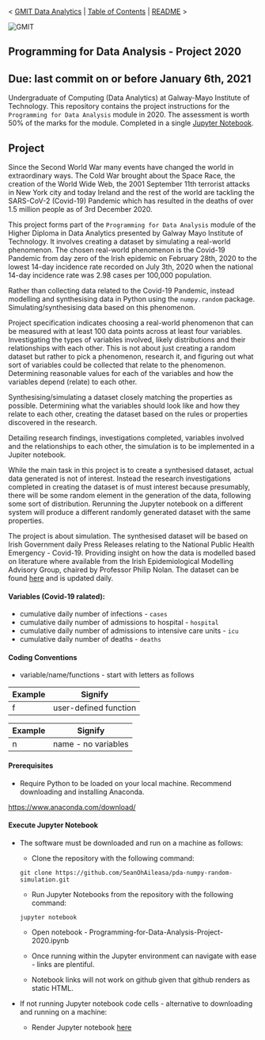 < [GMIT Data Analytics](https://web.archive.org/web/20201029063153/https://www.gmit.ie/computer-science-and-applied-physics/higher-diploma-science-computing-data-analytics-ict) | [Table of Contents](https://github.com/SeanOhAileasa) | [README](https://github.com/SeanOhAileasa/pda-numpy-random-simulation/blob/main/README.md) >

![GMIT](https://github.com/SeanOhAileasa/pda-numpy-random/blob/main/img/gmit.png?raw=true)

## Programming for Data Analysis - Project 2020
## Due: last commit on or before January 6th, 2021

Undergraduate of Computing (Data Analytics) at Galway-Mayo Institute of Technology. This repository contains the project instructions for the ``Programming for Data Analysis`` module in 2020. The assessment is worth 50% of the marks for the module. Completed in a single [Jupyter Notebook](https://nbviewer.jupyter.org/github/SeanOhAileasa/pda-numpy-random-simulation/blob/main/Programming-for-Data-Analysis-Project-2020.ipynb).

## Project

Since the Second World War many events have changed the world in extraordinary ways. The Cold War brought about the Space Race, the creation of the World Wide Web, the 2001 September 11th terrorist attacks in New York city and today Ireland and the rest of the world are tackling the SARS-CoV-2 (Covid-19) Pandemic which has resulted in the deaths of over 1.5 million people as of 3rd December 2020.

This project forms part of the ``Programming for Data Analysis`` module of the Higher Diploma in Data Analytics presented by Galway Mayo Institute of Technology. It involves creating a dataset by simulating a real-world phenomenon. The chosen real-world phenomenon is the Covid-19 Pandemic from day zero of the Irish epidemic on February 28th, 2020 to the lowest 14-day incidence rate recorded on July 3th, 2020 when the national 14-day incidence rate was 2.98 cases per 100,000 population. 

Rather than collecting data related to the Covid-19 Pandemic, instead modelling and synthesising data in Python using the ``numpy.random`` package. Simulating/synthesising data based on this phenomenon.

Project specification indicates choosing a real-world phenomenon that can be measured with at least 100 data points across at least four variables. Investigating the types of variables involved, likely distributions and their relationships with each other. This is not about just creating a random dataset but rather to pick a phenomenon, research it, and figuring out what sort of variables could be collected that relate to the phenomenon. Determining reasonable values for each of the variables and how the variables depend (relate) to each other.

Synthesising/simulating a dataset closely matching the properties as possible. Determining what the variables should look like and how they relate to each other, creating the dataset based on the rules or properties discovered in the research. 

Detailing research findings, investigations completed, variables involved and the relationships to each other, the simulation is to be implemented in a Jupiter notebook.

While the main task in this project is to create a synthesised dataset, actual data generated is not of interest. Instead the research investigations completed in creating the dataset is of must interest because presumably, there will be some random element in the generation of the data, following some sort of distribution. Rerunning the Jupyter notebook on a different system will produce a different randomly generated dataset with the same properties.

The project is about simulation. The synthesised dataset will be based on Irish Government daily Press Releases relating to the National Public Health Emergency - Covid-19. Providing insight on how the data is modelled based on literature where available from the Irish Epidemiological Modelling Advisory Group, chaired by Professor Philip Nolan. The dataset can be found [here](https://github.com/SeanOhAileasa/covid-19-ireland/blob/master/src/dataset/covid-19-ireland.csv) and is updated daily.

#### Variables (Covid-19 ralated):

- cumulative daily number of infections - ``cases`` 
- cumulative daily number of admissions to hospital - ``hospital`` 
- cumulative daily number of admissions to intensive care units - ``icu`` 
- cumulative daily number of deaths - ``deaths``

#### Coding Conventions

- variable/name/functions - start with letters as follows

| Example       | Signify 		          |
| ------------- |:-----------------------:|
|	f        	|	user-defined function |

| Example       | Signify 		          |
| ------------- |:-----------------------:|
|	n        	|	name - no variables   |

#### Prerequisites

- Require Python to be loaded on your local machine. Recommend downloading and installing Anaconda.

https://www.anaconda.com/download/

#### Execute Jupyter Notebook

- The software must be downloaded and run on a machine as follows:

	- Clone the repository with the following command:

	``git clone https://github.com/SeanOhAileasa/pda-numpy-random-simulation.git``

    - Run Jupyter Notebooks from the repository with the following command:

	``jupyter notebook``

    - Open notebook - Programming-for-Data-Analysis-Project-2020.ipynb

    - Once running within the Jupyter environment can navigate with ease - links are plentiful.

	- Notebook links will not work on github given that github renders as static HTML.

- If not running Jupyter notebook code cells - alternative to downloading and running on a machine: 

	- Render Jupyter notebook [here](https://nbviewer.jupyter.org/github/SeanOhAileasa/pda-numpy-random-simulation/blob/main/Programming-for-Data-Analysis-Project-2020.ipynb)